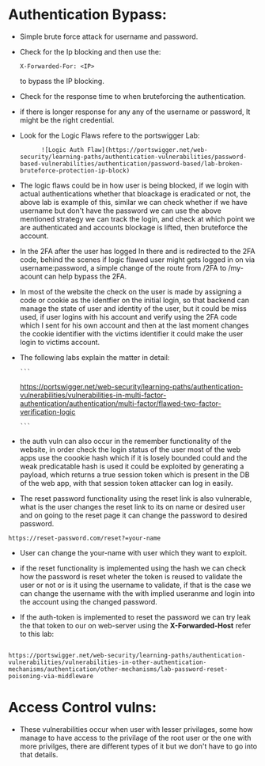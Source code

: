 # Authentication Bypass:
- Simple brute force attack for username and password.
- Check for the Ip blocking and then use the:
  
  ```
  X-Forwarded-For: <IP>
  ```
  
  to bypass the IP blocking.
  
- Check for the response time to when bruteforcing the authentication. 
- if there is longer response for any any of the username or password, It might be the right credential.
- Look for the Logic Flaws refere to the portswigger Lab:
  
  ```
		![Logic Auth Flaw](https://portswigger.net/web-security/learning-paths/authentication-vulnerabilities/password-based-vulnerabilities/authentication/password-based/lab-broken-bruteforce-protection-ip-block)
  ```
- The logic flaws could be in how user is being blocked, if we login with actual authentications whether that bloackage is eradicated or not, the above lab is example of this, similar we can check whether if we have username but don't have the password we can use the above mentioned strategy we can track the login, and check at which point we are authenticated and accounts blockage is lifted, then bruteforce the account.

- In the 2FA after the user has logged In there and is redirected to the 2FA code, behind the scenes if logic flawed user might gets logged in on via username:password, a simple change of the route from 
/2FA to /my-acount can help bypass the 2FA.

- In most of the website the check on the user is made by assigning a code or cookie as the identfier on the initial login, so that backend can manage the state of user and identity of the user, but it could be miss used, if user logins with his account and verify using the 2FA code which I sent for his own account and then at the last moment changes the cookie identifier with the victims identifier it could make the user login to victims account.
- The following labs explain the matter in detail:
	
	  ```
	https://portswigger.net/web-security/learning-paths/authentication-vulnerabilities/vulnerabilities-in-multi-factor-authentication/authentication/multi-factor/flawed-two-factor-verification-logic	
	  
	  ```
- the auth vuln can also occur in the remember functionality of the website, in order check the login status of the user most of the web apps use the coookie hash which if it is losely bounded could and the weak predicatable hash is used it could be exploited by generating a payload, which returns a true session token which is present in the DB of the web app, with that session token attacker can log in easily.
 
- The reset password functionality using the reset link is also vulnerable, what is the user changes the reset link to its on name or desired user and on going to the reset page it can change the password to desired password.


```
https://reset-password.com/reset?=your-name

```

- User can change the your-name with user which they want to exploit.


- if the reset functionality is implemented using the hash we can check how the password is reset wheter the token is reused to validate the user or not or is it using the username to validate, if that is the case we can change the username with the with implied useranme and login into the account using the changed password. 


- If the auth-token is implemented to reset the password we can try leak the that token to our on web-server using the **X-Forwarded-Host** refer to this lab:


```

https://portswigger.net/web-security/learning-paths/authentication-vulnerabilities/vulnerabilities-in-other-authentication-mechanisms/authentication/other-mechanisms/lab-password-reset-poisoning-via-middleware

```

# Access Control vulns:

- These vulnerabilities occur when user with lesser privilages, some how manage to have access to the privilage of the root user or the one with more privilges, there are different types of it but we don't have to go into that details. 
